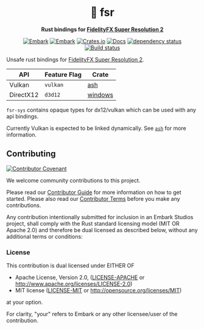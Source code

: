 <div align="center">

# 🌉 fsr

**Rust bindings for [FidelityFX Super Resolution 2](https://github.com/GPUOpen-Effects/FidelityFX-FSR2)**


[![Embark](https://img.shields.io/badge/embark-open%20source-blueviolet.svg)](https://embark.dev)
[![Embark](https://img.shields.io/badge/discord-ark-%237289da.svg?logo=discord)](https://discord.gg/dAuKfZS)
[![Crates.io](https://img.shields.io/crates/v/fsr.svg)](https://crates.io/crates/fsr)
[![Docs](https://docs.rs/fsr/badge.svg)](https://docs.rs/fsr)
[![dependency status](https://deps.rs/repo/github/EmbarkStudios/fsr-rs/status.svg)](https://deps.rs/repo/github/EmbarkStudios/fsr-rs)
[![Build status](https://github.com/EmbarkStudios/fsr-rs/workflows/CI/badge.svg)](https://github.com/EmbarkStudios/fsr-rs/actions)
</div>

Unsafe rust bindings for [FidelityFX Super Resolution 2](https://github.com/GPUOpen-Effects/FidelityFX-FSR2).

API | Feature Flag | Crate
--|--|--
Vulkan | `vulkan` | [ash](https://crates.io/crates/ash)
DirectX12 | `d3d12`| [windows](https://crates.io/crates/windows)

`fsr-sys` contains opaque types for dx12/vulkan which can be used with any api bindings.

Currently Vulkan is expected to be linked dynamically. See [`ash`](https://docs.rs/ash/latest/ash/) for more information.

## Contributing

[![Contributor Covenant](https://img.shields.io/badge/contributor%20covenant-v1.4-ff69b4.svg)](CODE_OF_CONDUCT.md)

We welcome community contributions to this project.

Please read our [Contributor Guide](CONTRIBUTING.md) for more information on how to get started.
Please also read our [Contributor Terms](CONTRIBUTING.md#contributor-terms) before you make any contributions.

Any contribution intentionally submitted for inclusion in an Embark Studios project, shall comply with the Rust standard licensing model (MIT OR Apache 2.0) and therefore be dual licensed as described below, without any additional terms or conditions:

### License

This contribution is dual licensed under EITHER OF

- Apache License, Version 2.0, ([LICENSE-APACHE](LICENSE-APACHE) or <http://www.apache.org/licenses/LICENSE-2.0>)
- MIT license ([LICENSE-MIT](LICENSE-MIT) or <http://opensource.org/licenses/MIT>)

at your option.

For clarity, "your" refers to Embark or any other licensee/user of the contribution.
